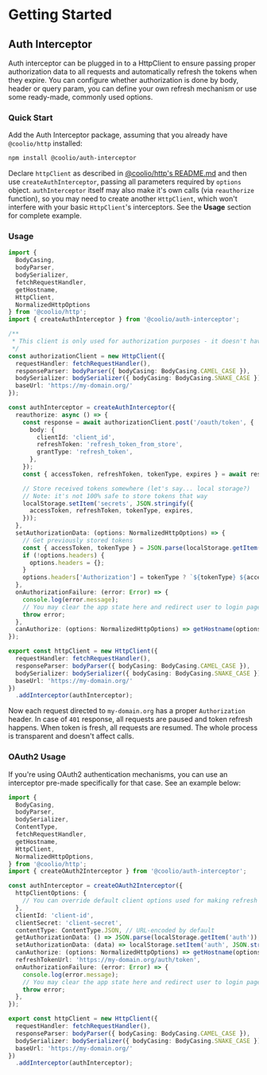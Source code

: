 # Getting Started

## Auth Interceptor

Auth interceptor can be plugged in to a HttpClient to ensure passing proper authorization data to all requests and automatically refresh the tokens when they expire. You can configure whether authorization is done by body, header or query param, you can define your own refresh mechanism or use some ready-made, commonly used options.

### Quick Start

Add the Auth Interceptor package, assuming that you already have `@coolio/http` installed:

```bash
npm install @coolio/auth-interceptor
```

Declare `httpClient` as described in [@coolio/http's README.md](/packages/http/README.md) and then use `createAuthInterceptor`, passing all parameters required by `options` object. `authInterceptor` itself may also make it's own calls \(via `reauthorize` function\), so you may need to create another `HttpClient`, which won't interfere with your basic `HttpClient`'s interceptors. See the **Usage** section for complete example.

### Usage

```typescript
import {
  BodyCasing,
  bodyParser,
  bodySerializer,
  fetchRequestHandler,
  getHostname,
  HttpClient,
  NormalizedHttpOptions
} from '@coolio/http';
import { createAuthInterceptor } from '@coolio/auth-interceptor';

/**
 * This client is only used for authorization purposes - it doesn't have any interceptors.
 */
const authorizationClient = new HttpClient({
  requestHandler: fetchRequestHandler(),
  responseParser: bodyParser({ bodyCasing: BodyCasing.CAMEL_CASE }),
  bodySerializer: bodySerializer({ bodyCasing: BodyCasing.SNAKE_CASE }),
  baseUrl: 'https://my-domain.org/'
});

const authInterceptor = createAuthInterceptor({
  reauthorize: async () => {
    const response = await authorizationClient.post('/oauth/token', {
      body: {
        clientId: 'client_id',
        refreshToken: 'refresh_token_from_store',
        grantType: 'refresh_token',
      },
    });
    const { accessToken, refreshToken, tokenType, expires } = await response.parsedBody();

    // Store received tokens somewhere (let's say... local storage?)
    // Note: it's not 100% safe to store tokens that way
    localStorage.setItem('secrets', JSON.stringify({
      accessToken, refreshToken, tokenType, expires,
    }));
  },
  setAuthorizationData: (options: NormalizedHttpOptions) => {
    // Get previously stored tokens
    const { accessToken, tokenType } = JSON.parse(localStorage.getItem('secrets') || '{}');
    if (!options.headers) {
      options.headers = {};
    }
    options.headers['Authorization'] = tokenType ? `${tokenType} ${accessToken}` : accessToken;
  },
  onAuthorizationFailure: (error: Error) => {
    console.log(error.message);
    // You may clear the app state here and redirect user to login page
    throw error;
  },
  canAuthorize: (options: NormalizedHttpOptions) => getHostname(options.url) === 'my-domain.org',
});

export const httpClient = new HttpClient({
  requestHandler: fetchRequestHandler(),
  responseParser: bodyParser({ bodyCasing: BodyCasing.CAMEL_CASE }),
  bodySerializer: bodySerializer({ bodyCasing: BodyCasing.SNAKE_CASE }),
  baseUrl: 'https://my-domain.org/'
})
  .addInterceptor(authInterceptor);
```

Now each request directed to `my-domain.org` has a proper `Authorization` header. In case of `401` response, all requests are paused and token refresh happens. When token is fresh, all requests are resumed. The whole process is transparent and doesn't affect calls.

### OAuth2 Usage

If you're using OAuth2 authentication mechanisms, you can use an interceptor pre-made specifically for that case. See an example below:

```typescript
import {
  BodyCasing,
  bodyParser,
  bodySerializer,
  ContentType,
  fetchRequestHandler,
  getHostname,
  HttpClient,
  NormalizedHttpOptions,
} from '@coolio/http';
import { createOAuth2Interceptor } from '@coolio/auth-interceptor';

const authInterceptor = createOAuth2Interceptor({
  httpClientOptions: {
    // You can override default client options used for making refresh token requests
  },
  clientId: 'client-id',
  clientSecret: 'client-secret',
  contentType: ContentType.JSON, // URL-encoded by default
  getAuthorizationData: () => JSON.parse(localStorage.getItem('auth')),
  setAuthorizationData: (data) => localStorage.setItem('auth', JSON.stringify(data)),
  canAuthorize: (options: NormalizedHttpOptions) => getHostname(options.url) === 'my-domain.org',
  refreshTokenUrl: 'https://my-domain.org/auth/token',
  onAuthorizationFailure: (error: Error) => {
    console.log(error.message);
    // You may clear the app state here and redirect user to login page
    throw error;
  },
});

export const httpClient = new HttpClient({
  requestHandler: fetchRequestHandler(),
  responseParser: bodyParser({ bodyCasing: BodyCasing.CAMEL_CASE }),
  bodySerializer: bodySerializer({ bodyCasing: BodyCasing.SNAKE_CASE }),
  baseUrl: 'https://my-domain.org/'
})
  .addInterceptor(authInterceptor);
```

